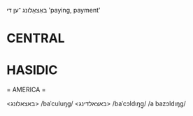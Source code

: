 באַצאָלונג
־ען
די
'paying, payment'

CENTRAL
========

HASIDIC
=======
= AMERICA = 

<באצאלונג>
/baˈculuŋg/
<באצאלדינג>
/baˈcɔldɩŋg̥/
/a bazɔldɩŋg/
